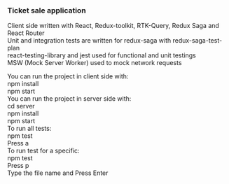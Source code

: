 ### Ticket sale application

Client side written with React, Redux-toolkit, RTK-Query, Redux Saga and React Router<br />
Unit and integration tests are written for redux-saga with redux-saga-test-plan<br />
react-testing-library and jest used for functional and unit testings<br />
MSW (Mock Server Worker) used to mock network requests<br />

You can run the project in client side with:<br />
    npm install<br />
    npm start<br />
You can run the project in server side with:<br />
    cd server<br />
    npm install<br />
    npm start<br />
To run all tests:<br />
    npm test<br />
    Press a<br />
To run test for a specific:<br />
    npm test<br />
    Press p<br />
Type the file name and Press Enter
